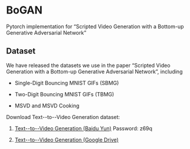 # BoGAN
Pytorch implementation for “Scripted Video Generation with a Bottom-up Generative Adversarial Network”

## Dataset

We have released the datasets we use in the paper “Scripted Video Generation with a Bottom-up Generative Adversarial Network”, including 

- Single-Digit Bouncing MNIST GIFs (SBMG)

- Two-Digit Bouncing MNIST GIFs (TBMG)

- MSVD and MSVD Cooking

Download Text--to--Video Generation dataset:

1. [Text--to--Video Generation (Baidu Yun)](https://pan.baidu.com/s/1DfiPH5R1i4KDs7htWKaAmg) Password: z69q

2. [Text--to--Video Generation (Google Drive)](https://drive.google.com/drive/folders/1SrmnPq47QZSN1mlllMli2rfXtxyMeA0m?usp=sharing)
